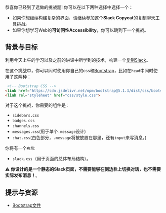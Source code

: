 恭喜你已经到了选做的挑战题! 你可以在以下两种选择中选择一个：
- 如果你想继续构建复杂的界面，请继续参加这个**Slack Copycat**的复制聊天工具挑战。
- 如果你想学习Web的**可访问性Accessibility**，你可以跳到下一个挑战。

## 背景与目标

利用今天上午的学习以及之前的讲课中所学到的技术，构建一个[复制Slack](https://lewagon.github.io/bootstrap-challenges/12-Slack/)。

在这个挑战中，你可以同时使用你自己的css和[Bootstrap](https://getbootstrap.com/)，比如在`head`中同时使用了这两种：

```html
 <!-- Bootstrap CSS -->
<link href="https://cdn.jsdelivr.net/npm/bootstrap@5.1.3/dist/css/bootstrap.min.css" rel="stylesheet" integrity="sha384-1BmE4kWBq78iYhFldvKuhfTAU6auU8tT94WrHftjDbrCEXSU1oBoqyl2QvZ6jIW3" crossorigin="anonymous">
<link rel="styleheet" href="css/style.css">
```

对于这个挑战，你需要的组件是：

- `sidebars.css`
- `badges.css`
- `channels.css`
- `messages.css`(用于单个`.message`设计)
- `chat.css`(白色部分，`.message`将被放置在那里，还有`input`来写消息。)

你将有一个`布局`:

- `slack.css`（用于页面的总体布局结构）。

⚠️ **你设计的是一个静态的Slack页面，不需要能够在侧边栏上切换对话，也不需要实际发布消息！**。

## 提示与资源

- [Bootstrap文件](https://getbootstrap.com/)
